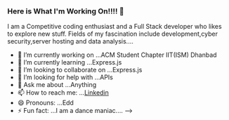 ### Here is What I'm Working On!!!! 👋


I am a Competitive coding enthusiast and a Full Stack developer who likes to explore new stuff. Fields of my fascination include development,cyber security,server hosting and data analysis....

- 🔭 I’m currently working on ...ACM Student Chapter IIT(ISM) Dhanbad
- 🌱 I’m currently learning ...Express.js
- 👯 I’m looking to collaborate on ...Express.js
- 🤔 I’m looking for help with ...APIs
- 💬 Ask me about ...Anything
- 📫 How to reach me: ...[Linkedin](https://www.linkedin.com/in/ishan-thapa-426722194/)
- 😄 Pronouns: ...Edd
- ⚡ Fun fact: ...I am a dance maniac....
-->
